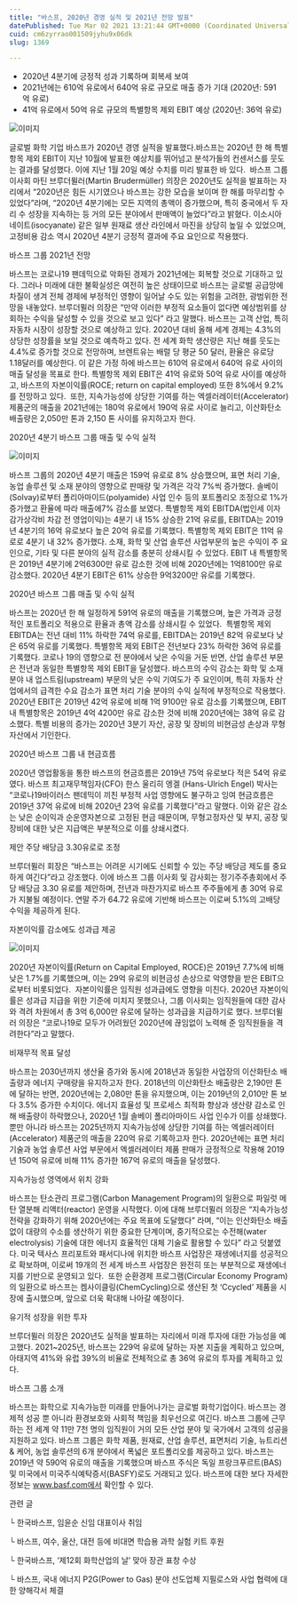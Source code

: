 ```yaml
---
title: "바스프, 2020년 경영 실적 및 2021년 전망 발표"
datePublished: Tue Mar 02 2021 13:21:44 GMT+0000 (Coordinated Universal Time)
cuid: cm6zyrrao001509jyhu9x06dk
slug: 1369

---
```



- 2020년 4분기에 긍정적 성과 기록하며 회복세 보여
- 2021년에는 610억 유로에서 640억 유로 규모로 매출 증가 기대 (2020년: 591억 유로)
- 41억 유로에서 50억 유로 규모의 특별항목 제외 EBIT 예상 (2020년: 36억 유로)

![이미지](https://cdn.hashnode.com/res/hashnode/image/upload/v1739247017633/7c25410b-26ee-4545-84c5-44b2d6ca400a.png)

글로벌 화학 기업 바스프가 2020년 경영 실적을 발표했다.바스프는 2020년 한 해 특별항목 제외 EBIT이 지난 10월에 발표한 예상치를 뛰어넘고 분석가들의 컨센서스를 웃도는 결과를 달성했다. 이에 지난 1월 20일 예상 수치를 미리 발표한 바 있다.  바스프 그룹 이사회 마틴 브루더뮐러(Martin Brudermüller) 의장은 2020년도 실적을 발표하는 자리에서 “2020년은 힘든 시기였으나 바스프는 강한 모습을 보이며 한 해를 마무리할 수 있었다”라며, “2020년 4분기에는 모든 지역의 총액이 증가했으며, 특히 중국에서 두 자리 수 성장을 지속하는 등 거의 모든 분야에서 판매액이 늘었다”라고 밝혔다. 이소시아네이트(isocyanate) 같은 일부 원재료 생산 라인에서 마진을 상당히 높일 수 있었으며, 고정비용 감소 역시 2020년 4분기 긍정적 결과에 주요 요인으로 작용했다.

바스프 그룹 2021년 전망

바스프는 코로나19 팬데믹으로 악화된 경제가 2021년에는 회복할 것으로 기대하고 있다. 그러나 미래에 대한 불확실성은 여전히 높은 상태이므로 바스프는 글로벌 공급망에 차질이 생겨 전체 경제에 부정적인 영향이 일어날 수도 있는 위험을 고려한, 광범위한 전망을 내놓았다. 브루더뮐러 의장은 “만약 이러한 부정적 요소들이 없다면 예상범위를 상회하는 수익을 달성할 수 있을 것으로 보고 있다” 라고 말했다. 바스프는 고객 산업, 특히 자동차 시장이 성장할 것으로 예상하고 있다. 2020년 대비 올해 세계 경제는 4.3%의 상당한 성장률을 보일 것으로 예측하고 있다. 전 세계 화학 생산량은 지난 해를 웃도는 4.4%로 증가할 것으로 전망하며, 브렌트유는 배럴 당 평균 50 달러, 환율은 유로당 1.18달러를 예상한다. 이 같은 가정 하에 바스프는 610억 유로에서 640억 유로 사이의 매출 달성을 목표로 한다. 특별항목 제외 EBIT은 41억 유로와 50억 유로 사이를 예상하고, 바스프의 자본이익률(ROCE; return on capital employed) 또한 8%에서 9.2%를 전망하고 있다.  또한, 지속가능성에 상당한 기여를 하는 엑셀러레이터(Accelerator) 제품군의 매출을 2021년에는 180억 유로에서 190억 유로 사이로 늘리고, 이산화탄소 배출량은 2,050만 톤과 2,150 톤 사이를 유지하고자 한다.

2020년 4분기 바스프 그룹 매출 및 수익 실적

![이미지](https://cdn.hashnode.com/res/hashnode/image/upload/v1739247019455/e092062c-17dc-4a19-9ea3-061816a4aa9e.jpeg)

바스프 그룹의 2020년 4분기 매출은 159억 유로로 8% 상승했으며, 표면 처리 기술, 농업 솔루션 및 소재 분야의 영향으로 판매량 및 가격은 각각 7%씩 증가했다. 솔베이(Solvay)로부터 폴리아마이드(polyamide) 사업 인수 등의 포트폴리오 조정으로 1%가 증가했고 환율에 따라 매출에7% 감소를 보였다. 특별항목 제외 EBITDA(법인세 이자 감가상각비 차감 전 영업이익)는 4분기 내 15% 상승한 21억 유로를, EBITDA는 2019년 4분기의 16억 유로보다 높은 20억 유로를 기록했다. 특별항목 제외 EBIT은 11억 유로로 4분기 내 32% 증가했다. 소재, 화학 및 산업 솔루션 사업부문의 높은 수익이 주 요인으로, 기타 및 다른 분야의 실적 감소를 충분히 상쇄시킬 수 있었다. EBIT 내 특별항목은 2019년 4분기에 2억6300만 유로 감소한 것에 비해 2020년에는 1억8100만 유로 감소했다. 2020년 4분기 EBIT은 61% 상승한 9억3200만 유로를 기록했다.

2020년 바스프 그룹 매출 및 수익 실적

바스프는 2020년 한 해 일정하게 591억 유로의 매출을 기록했으며, 높은 가격과 긍정적인 포트폴리오 적용으로 환율과 총액 감소를 상쇄시킬 수 있었다.  특별항목 제외 EBITDA는 전년 대비 11% 하락한 74억 유로를, EBITDA는 2019년 82억 유로보다 낮은 65억 유로를 기록했다. 특별항목 제외 EBIT은 전년보다 23% 하락한 36억 유로를 기록했다. 코로나 19의 영향으로 전 분야에서 낮은 수익을 거둔 반면, 산업 솔루션 부문은 전년과 동일한 특별항목 제외 EBIT을 달성했다. 바스프의 수익 감소는 화학 및 소재 분야 내 업스트림(upstream) 부문의 낮은 수익 기여도가 주 요인이며, 특히 자동차 산업에서의 급격한 수요 감소가 표면 처리 기술 분야의 수익 실적에 부정적으로 작용했다. 2020년 EBIT은 2019년 42억 유로에 비해 1억 9100만 유로 감소를 기록했으며, EBIT 내 특별항목은 2019년 4억 4200만 유로 감소한 것에 비해 2020년에는 38억 유로 감소했다. 특별 비용의 증가는 2020년 3분기 자산, 공장 및 장비의 비현금성 손상과 무형 자산에서 기인한다.

2020년 바스프 그룹 내 현금흐름

2020년 영업활동을 통한 바스프의 현금흐름은 2019년 75억 유로보다 적은 54억 유로였다. 바스프 최고재무책임자(CFO) 한스 울리히 엥겔 (Hans-Ulrich Engel) 박사는 “코로나19바이러스 팬데믹이 끼친 부정적 사업 영향에도 불구하고 잉여 현금흐름은 2019년 37억 유로에 비해 2020년 23억 유로를 기록했다”라고 말했다. 이와 같은 감소는 낮은 순이익과 순운영자본으로 고정된 현금 때문이며, 무형고정자산 및 부지, 공장 및 장비에 대한 낮은 지급액은 부분적으로 이를 상쇄시켰다.

제안 주당 배당금 3.30유로로 조정

브루더뮐러 회장은 “바스프는 어려운 시기에도 신뢰할 수 있는 주당 배당금 제도를 중요하게 여긴다”라고 강조했다. 이에 바스프 그룹 이사회 및 감사회는 정기주주총회에서 주당 배당금 3.30 유로를 제안하며, 전년과 마찬가지로 바스프 주주들에게 총 30억 유로가 지불될 예정이다. 연말 주가 64.72 유로에 기반해 바스프는 이로써 5.1%의 고배당 수익을 제공하게 된다.

자본이익률 감소에도 성과급 제공

![이미지](https://cdn.hashnode.com/res/hashnode/image/upload/v1739247021085/98dcdf64-a702-4e72-932f-2def11fd9f0c.jpeg)

2020년 자본이익률(Return on Capital Employed, ROCE)은 2019년 7.7%에 비해 낮은 1.7%를 기록했으며, 이는 29억 유로의 비현금성 손상으로 악영향을 받은 EBIT으로부터 비롯되었다.  자본이익률은 임직원 성과급에도 영향을 미친다. 2020년 자본이익률은 성과급 지급을 위한 기준에 미치지 못했으나, 그룹 이사회는 임직원들에 대한 감사와 격려 차원에서 총 3억 6,000만 유로에 달하는 성과급을 지급하기로 했다. 브루더뮐러 의장은 “코로나19로 모두가 어려웠던 2020년에 끊임없이 노력해 준 임직원들을 격려한다”라고 말했다.

비재무적 목표 달성

바스프는 2030년까지 생산율 증가와 동시에 2018년과 동일한 사업장의 이산화탄소 배출량과 에너지 구매량을 유지하고자 한다. 2018년의 이산화탄소 배출량은 2,190만 톤에 달하는 반면, 2020년에는 2,080만 톤을 유지했으며, 이는 2019년의 2,010만 톤 보다 3.5% 증가한 수치이다. 에너지 효율성 및 프로세스 최적화 향상과 생산량 감소로 인해 배출량이 하락했으나, 2020년 1월 솔베이 폴리아마이드 사업 인수가 이를 상쇄했다.  뿐만 아니라 바스프는 2025년까지 지속가능성에 상당한 기여를 하는 엑셀러레이터(Accelerator) 제품군의 매출을 220억 유로 기록하고자 한다. 2020년에는 표면 처리 기술과 농업 솔루션 사업 부문에서 엑셀러레이터 제품 판매가 긍정적으로 작용해 2019년 150억 유로에 비해 11% 증가한 167억 유로의 매출을 달성했다.

지속가능성 영역에서 위치 강화

바스프는 탄소관리 프로그램(Carbon Management Program)의 일환으로 파일럿 메탄 열분해 리액터(reactor) 운영을 시작했다. 이에 대해 브루더뮐러 의장은 “지속가능성 전략을 강화하기 위해 2020년에는 주요 목표에 도달했다” 라며, “이는 인산화탄소 배출 없이 대량의 수소를 생산하기 위한 중요한 단계이며, 중기적으로는 수전해(water electrolysis) 기술에 대한 에너지 효율적인 대체 기술로 활용할 수 있다” 라고 덧붙였다. 미국 텍사스 프리포트와 패서디나에 위치한 바스프 사업장은 재생에너지를 성공적으로 확보하며, 이로써 19개의 전 세계 바스프 사업장은 완전히 또는 부분적으로 재생에너지를 기반으로 운영되고 있다.  또한 순환경제 프로그램(Circular Economy Program)의 일환으로 바스프는 켐사이클링(ChemCycling)으로 생산된 첫 ‘Ccycled’ 제품을 시장에 출시했으며, 앞으로 더욱 확대해 나아갈 예정이다.

유기적 성장을 위한 투자

브루더뮐러 의장은 2020년도 실적을 발표하는 자리에서 미래 투자에 대한 가능성을 예고했다. 2021~2025년, 바스프는 229억 유로에 달하는 자본 지출을 계획하고 있으며, 아태지역 41%와 유럽 39%의 비율로 전체적으로 총 36억 유로의 투자를 계획하고 있다.

바스프 그룹 소개

바스프는 화학으로 지속가능한 미래를 만들어나가는 글로벌 화학기업이다. 바스프는 경제적 성공 뿐 아니라 환경보호와 사회적 책임을 최우선으로 여긴다. 바스프 그룹에 근무하는 전 세계 약 11만 7천 명의 임직원이 거의 모든 산업 분야 및 국가에서 고객의 성공을 지원하고 있다. 바스프 그룹은 화학 제품, 원재료, 산업 솔루션, 표면처리 기술, 뉴트리션 & 케어, 농업 솔루션의 6개 분야에서 폭넓은 포트폴리오를 제공하고 있다. 바스프는 2019년 약 590억 유로의 매출을 기록했으며 바스프 주식은 독일 프랑크푸르트(BAS) 및 미국에서 미국주식예탁증서(BASFY)로도 거래되고 있다. 바스프에 대한 보다 자세한 정보는 www.basf.com에서 확인할 수 있다.

관련 글

└ 한국바스프, 임윤순 신임 대표이사 취임

└ 바스프, 여수, 울산, 대전 등에 비대면 학습용 과학 실험 키트 후원

└ 한국바스프, ‘제12회 화학산업의 날’ 맞아 장관 표창 수상

└ 바스프, 국내 에너지 P2G(Power to Gas) 분야 선도업체 지필로스와 사업 협력에 대한 양해각서 체결